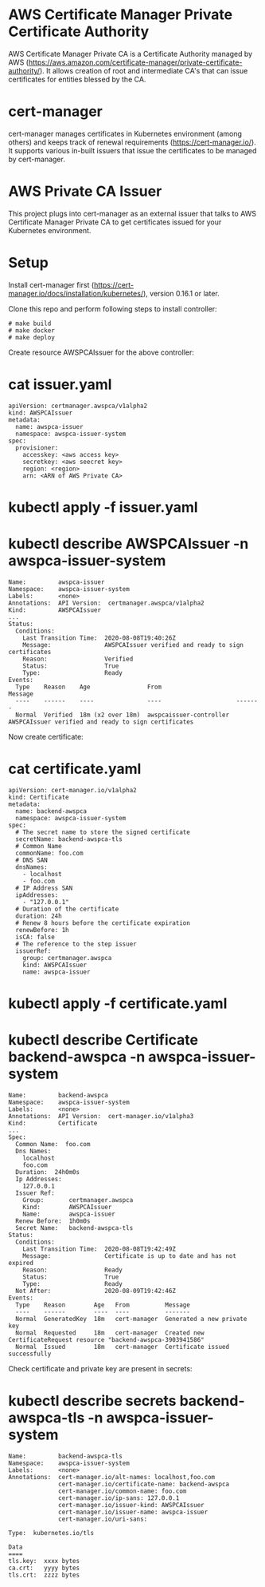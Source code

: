 # AWS Certificate Manager Private Certificate Authority

AWS Certificate Manager Private CA is a Certificate Authority managed by AWS (https://aws.amazon.com/certificate-manager/private-certificate-authority/). It allows creation of root and intermediate CA's that can issue certificates for entities blessed by the CA.

# cert-manager

cert-manager manages certificates in Kubernetes environment (among others) and keeps track of renewal requirements (https://cert-manager.io/). It supports various in-built issuers that issue the certificates to be managed by cert-manager.

# AWS Private CA Issuer

This project plugs into cert-manager as an external issuer that talks to AWS Certificate Manager Private CA to get certificates issued for your Kubernetes environment.

# Setup

Install cert-manager first (https://cert-manager.io/docs/installation/kubernetes/), version 0.16.1 or later.

Clone this repo and perform following steps to install controller:

```
# make build
# make docker
# make deploy
```

Create resource AWSPCAIssuer for the above controller:

# cat issuer.yaml
```
apiVersion: certmanager.awspca/v1alpha2
kind: AWSPCAIssuer
metadata:
  name: awspca-issuer
  namespace: awspca-issuer-system
spec:
  provisioner:
    accesskey: <aws access key>
    secretkey: <aws seecret key>
    region: <region>
    arn: <ARN of AWS Private CA>
```

# kubectl apply -f issuer.yaml

# kubectl describe AWSPCAIssuer -n awspca-issuer-system

```
Name:         awspca-issuer
Namespace:    awspca-issuer-system
Labels:       <none>
Annotations:  API Version:  certmanager.awspca/v1alpha2
Kind:         AWSPCAIssuer
...
Status:
  Conditions:
    Last Transition Time:  2020-08-08T19:40:26Z
    Message:               AWSPCAIssuer verified and ready to sign certificates
    Reason:                Verified
    Status:                True
    Type:                  Ready
Events:
  Type    Reason    Age                From                     Message
  ----    ------    ----               ----                     -------
  Normal  Verified  18m (x2 over 18m)  awspcaissuer-controller  AWSPCAIssuer verified and ready to sign certificates
```

Now create certificate:

# cat certificate.yaml
```
apiVersion: cert-manager.io/v1alpha2
kind: Certificate
metadata:
  name: backend-awspca
  namespace: awspca-issuer-system
spec:
  # The secret name to store the signed certificate
  secretName: backend-awspca-tls
  # Common Name
  commonName: foo.com
  # DNS SAN
  dnsNames:
    - localhost
    - foo.com
  # IP Address SAN
  ipAddresses:
    - "127.0.0.1"
  # Duration of the certificate
  duration: 24h
  # Renew 8 hours before the certificate expiration
  renewBefore: 1h
  isCA: false
  # The reference to the step issuer
  issuerRef:
    group: certmanager.awspca
    kind: AWSPCAIssuer
    name: awspca-issuer
```

# kubectl apply -f certificate.yaml
# kubectl describe Certificate backend-awspca -n awspca-issuer-system

```
Name:         backend-awspca
Namespace:    awspca-issuer-system
Labels:       <none>
Annotations:  API Version:  cert-manager.io/v1alpha3
Kind:         Certificate
...
Spec:
  Common Name:  foo.com
  Dns Names:
    localhost
    foo.com
  Duration:  24h0m0s
  Ip Addresses:
    127.0.0.1
  Issuer Ref:
    Group:       certmanager.awspca
    Kind:        AWSPCAIssuer
    Name:        awspca-issuer
  Renew Before:  1h0m0s
  Secret Name:   backend-awspca-tls
Status:
  Conditions:
    Last Transition Time:  2020-08-08T19:42:49Z
    Message:               Certificate is up to date and has not expired
    Reason:                Ready
    Status:                True
    Type:                  Ready
  Not After:               2020-08-09T19:42:46Z
Events:
  Type    Reason        Age   From          Message
  ----    ------        ----  ----          -------
  Normal  GeneratedKey  18m   cert-manager  Generated a new private key
  Normal  Requested     18m   cert-manager  Created new CertificateRequest resource "backend-awspca-3903941586"
  Normal  Issued        18m   cert-manager  Certificate issued successfully
```

Check certificate and private key are present in secrets:

# kubectl describe secrets backend-awspca-tls -n awspca-issuer-system                                                

```
Name:         backend-awspca-tls
Namespace:    awspca-issuer-system
Labels:       <none>
Annotations:  cert-manager.io/alt-names: localhost,foo.com
              cert-manager.io/certificate-name: backend-awspca
              cert-manager.io/common-name: foo.com
              cert-manager.io/ip-sans: 127.0.0.1
              cert-manager.io/issuer-kind: AWSPCAIssuer
              cert-manager.io/issuer-name: awspca-issuer
              cert-manager.io/uri-sans:

Type:  kubernetes.io/tls

Data
====
tls.key:  xxxx bytes
ca.crt:   yyyy bytes
tls.crt:  zzzz bytes
```
